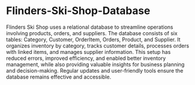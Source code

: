 # Flinders-Ski-Shop-Database

Flinders Ski Shop uses a relational database to streamline operations involving products, orders, and suppliers. The database consists of six tables: Category, Customer, OrderItem, Orders, Product, and Supplier. It organizes inventory by category, tracks customer details, processes orders with linked items, and manages supplier information. This setup has reduced errors, improved efficiency, and enabled better inventory management, while also providing valuable insights for business planning and decision-making. Regular updates and user-friendly tools ensure the database remains effective and accessible.

